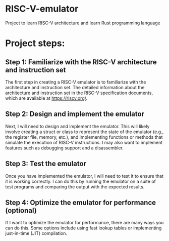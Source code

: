 # RISC-V-emulator
Project to learn RISC-V architecture and learn Rust programming language

# Project steps:

## Step 1: Familiarize with the RISC-V architecture and instruction set

The first step in creating a RISC-V emulator is to familiarize with the architecture and instruction set. The detailed information about the architecture and instruction set in the RISC-V specification documents, which are available at https://riscv.org/.

## Step 2: Design and implement the emulator

Next, I will need to design and implement the emulator. This will likely involve creating a struct or class to represent the state of the emulator (e.g., the register file, memory, etc.), and implementing functions or methods that simulate the execution of RISC-V instructions. I may also want to implement features such as debugging support and a disassembler.

## Step 3: Test the emulator

Once you have implemented the emulator, I will need to test it to ensure that it is working correctly. I can do this by running the emulator on a suite of test programs and comparing the output with the expected results.

## Step 4: Optimize the emulator for performance (optional)

If I want to optimize the emulator for performance, there are many ways you can do this. Some options include using fast lookup tables or implementing just-in-time (JIT) compilation.
